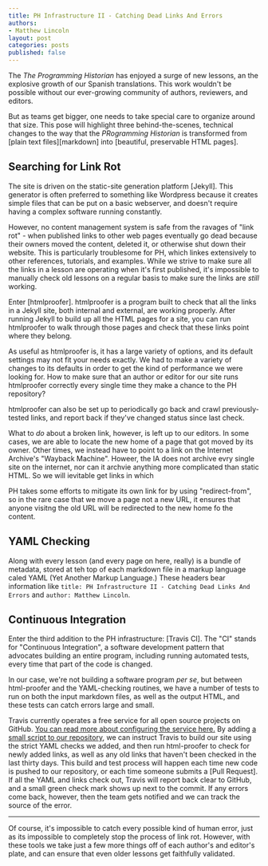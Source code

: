 ```yaml
---
title: PH Infrastructure II - Catching Dead Links And Errors 
authors: 
- Matthew Lincoln
layout: post
categories: posts
published: false
---
```


The _The Programming Historian_ has enjoyed a surge of new lessons, an the explosive growth of our Spanish translations.
This work wouldn't be possible without our ever-growing community of authors, reviewers, and editors.

But as teams get bigger, one needs to take special care to organize around that size.
This pose will highlight three behind-the-scenes, technical changes to the way that the _PRogramming Historian_ is transformed from [plain text files][markdown] into [beautiful, preservable HTML pages].

## Searching for Link Rot

The site is driven on the static-site generation platform [Jekyll]. This generator is often preferred to something like Wordpress because it creates simple files that can be put on a basic webserver, and doesn't require having a complex software running constantly.

However, no content management system is safe from the ravages of "link rot" - when published links to other web pages eventually go dead because their owners moved the content, deleted it, or otherwise shut down their website.
This is particularly troublesome for PH, which linkes extensively to other references, tutorials, and examples.
While we strive to make sure all the links in a lesson are operating when it's first published, it's impossible to manually check old lessons on a regular basis to make sure the links are _still_ working.

Enter [htmlproofer].
htmlproofer is a program built to check that all the links in a Jekyll site, both internal and external, are working properly.
After running Jekyll to build up all the HTML pages for a site, you can run htmlproofer to walk through those pages and check that these links point where they belong.

As useful as htmlproofer is, it has a large variety of options, and its default settings may not fit your needs exactly.
We had to make a variety of changes to its defaults in order to get the kind of performance we were looking for.
How to make sure that an author or editor for our site runs htmlproofer correctly every single time they make a chance to the PH repository?


htmlproofer can also be set up to periodically go back and crawl previously-tested links, and report back if they've changed status since last check.

What to _do_ about a broken link, however, is left up to our editors.
In some cases, we are able to locate the new home of a page that got moved by its owner.
Other times, we instead have to point to a link on the Internet Archive's "Wayback Machine".
Howeer, the IA does not archive evry single site on the internet, nor can it archvie anything more complicated than static HTML.
So we will ievitable get links in which 

PH takes some efforts to mitigate its own link for by using "redirect-from", so in the rare case that we move a page not a new URL, it ensures that anyone visitng the old URL will be redirected to the new home fo the content.

## YAML Checking

Along with every lesson (and every page on here, really) is a bundle of metadata, stored at teh top of each markdown file in a markup language caled YAML (Yet Another Markup Language.)
These headers bear information like `title: PH Infrastructure II - Catching Dead Links And Errors` and `author: Matthew Lincoln`.

## Continuous Integration

Enter the third addition to the PH infrastructure: [Travis CI].
The "CI" stands for "Continuous Integration", a software development pattern that advocates building an entire program, including running automated tests, every time that part of the code is changed.

In our case, we're not building a software program _per se_, but between html-proofer and the YAML-checking routines, we have a number of tests to run on both the input markdown files, as well as the output HTML, and these tests can catch errors large and small.

Travis currently operates a free service for all open source projects on GitHub.
[You can read more about configuring the service here.](https://docs.travis-ci.com/user/for-beginners)
By adding [a small script to our repository](https://github.com/programminghistorian/jekyll/blob/gh-pages/.travis.yml), we can instruct Travis to build our site using the strict YAML checks we added, and then run html-proofer to check for newly added links, as well as any old links that haven't been checked in the last thirty days.
This build and test process will happen each time new code is pushed to our repository, or each time someone submits a [Pull Request].
If all the YAML and links check out, Travis will report back clear to GitHub, and a small green check mark shows up next to the commit.
If any errors come back, however, then the team gets notified and we can track the source of the error.

---

Of course, it's impossible to catch every possible kind of human error, just as its impossible to completely stop the process of link rot.
However, with these tools we take just a few more things off of each author's and editor's plate, and can ensure that even older lessons get faithfully validated.
